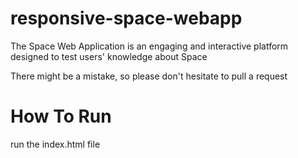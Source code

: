 # responsive-space-webapp
The Space Web Application is an engaging and interactive platform designed to test users' knowledge about Space

There might be a mistake, so please don't hesitate to pull a request 

# How To Run 
run the index.html file 
